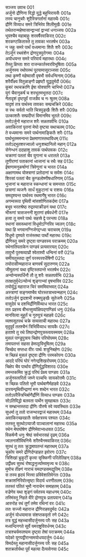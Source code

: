 सञ्जय उवाच	001  
अर्जुनो द्रौणिना विद्धो युद्धे बहुभिरायसैः	001a  
तस्य चानुचरैः शूरैस्त्रिगर्तानां महारथैः	001c  
द्रौणिं विव्याध समरे त्रिभिरेव शिलीमुखैः	001e  
तथेतरान्महेष्वासान्द्वाभ्यां द्वाभ्यां धनञ्जयः	002a  
भूयश्चैव महाबाहुः शरवर्षैरवाकिरत्	002c  
शरकण्टकितास्ते तु तावका भरतर्षभ	003a  
न जहुः समरे पार्थं वध्यमानाः शितैः शरैः	003c  
तेऽर्जुनं रथवंशेन द्रोणपुत्रपुरोगमाः	004a  
अयोधयन्त समरे परिवार्य महारथाः	004c  
तैस्तु क्षिप्ताः शरा राजन्कार्तस्वरविभूषिताः	005a  
अर्जुनस्य रथोपस्थं पूरयामासुरञ्जसा	005c  
तथा कृष्णौ महेष्वासौ वृषभौ सर्वधन्विनाम्	006a  
शरैर्वीक्ष्य वितुन्नाङ्गौ प्रहृष्टौ युद्धदुर्मदौ	006c  
कूबरं रथचक्राणि ईषा योक्त्राणि चाभिभो	007a  
युगं चैवानुकर्षं च शरभूतमभूत्तदा	007c  
नैतादृशं दृष्टपूर्वं राजन्नैव च नः श्रुतम्	008a  
यादृशं तत्र पार्थस्य तावकाः सम्प्रचक्रिरे	008c  
स रथः सर्वतो भाति चित्रपुङ्खैः शितैः शरैः	009a  
उल्काशतैः सम्प्रदीप्तं विमानमिव भूतले	009c  
ततोऽर्जुनो महाराज शरैः सन्नतपर्वभिः	010a  
अवाकिरत्तां पृतनां मेघो वृष्ट्या यथाचलम्	010c  
ते वध्यमानाः समरे पार्थनामाङ्कितैः शरैः	011a  
पार्थभूतममन्यन्त प्रेक्षमाणास्तथाविधम्	011c  
ततोऽद्भुतशरज्वालो धनुःशब्दानिलो महान्	012a  
सेनेन्धनं ददाहाशु तावकं पार्थपावकः	012c  
चक्राणां पततां चैव युगानां च धरातले	013a  
तूणीराणां पताकानां ध्वजानां च रथैः सह	013c  
ईषाणामनुकर्षाणां त्रिवेणूनां च भारत	014a  
अक्षाणामथ योक्त्राणां प्रतोदानां च सर्वशः	014c  
शिरसां पततां चैव कुण्डलोष्णीषधारिणाम्	015a  
भुजानां च महाराज स्कन्धानां च समन्ततः	015c  
छत्राणां व्यजनैः सार्धं मुकुटानां च राशयः	016a  
समदृश्यन्त पार्थस्य रथमार्गेषु भारत	016c  
अगम्यरूपा पृथिवी मांसशोणितकर्दमा	017a  
बभूव भरतश्रेष्ठ रुद्रस्याक्रीडनं यथा	017c  
भीरूणां त्रासजननी शूराणां हर्षवर्धनी	017e  
हत्वा तु समरे पार्थः सहस्रे द्वे परन्तप	018a  
रथानां सवरूथानां विधूमोऽग्निरिव ज्वलन्	018c  
यथा हि भगवानग्निर्जगद्दग्ध्वा चराचरम्	019a  
विधूमो दृश्यते राजंस्तथा पार्थो महारथः	019c  
द्रौणिस्तु समरे दृष्ट्वा पाण्डवस्य पराक्रमम्	020a  
रथेनातिपताकेन पाण्डवं प्रत्यवारयत्	020c  
तावुभौ पुरुषव्याघ्रौ श्वेताश्वौ धन्विनां वरौ	021a  
समीयतुस्तदा तूर्णं परस्परवधैषिणौ	021c  
तयोरासीन्महाराज बाणवर्षं सुदारुणम्	022a  
जीमूतानां यथा वृष्टिस्तपान्ते भरतर्षभ	022c  
अन्योन्यस्पर्धिनौ तौ तु शरैः सन्नतपर्वभिः	023a  
ततक्षतुर्मृधेऽन्योन्यं शृङ्गाभ्यां वृषभाविव	023c  
तयोर्युद्धं महाराज चिरं सममिवाभवत्	024a  
अस्त्राणां सङ्गमश्चैव घोरस्तत्राभवन्महान्	024c  
ततोऽर्जुनं द्वादशभी रुक्मपुङ्खैः सुतेजनैः	025a  
वासुदेवं च दशभिर्द्रौणिर्विव्याध भारत	025c  
ततः प्रहस्य बीभत्सुर्व्याक्षिपद्गाण्डिवं धनुः	026a  
मानयित्वा मुहूर्तं च गुरुपुत्रं महाहवे	026c  
व्यश्वसूतरथं चक्रे सव्यसाची महारथः	027a  
मृदुपूर्वं ततश्चैनं त्रिभिर्विव्याध सायकैः	027c  
हताश्वे तु रथे तिष्ठन्द्रोणपुत्रस्त्वयस्मयम्	028a  
मुसलं पाण्डुपुत्राय चिक्षेप परिघोपमम्	028c  
तमापतन्तं सहसा हेमपट्टविभूषितम्	029a  
चिच्छेद सप्तधा वीरः पार्थः शत्रुनिबर्हणः	029c  
स च्छिन्नं मुसलं दृष्ट्वा द्रौणिः परमकोपनः	030a  
आददे परिघं घोरं नगेन्द्रशिखरोपमम्	030c  
चिक्षेप चैव पार्थाय द्रौणिर्युद्धविशारदः	030e  
तमन्तकमिव क्रुद्धं परिघं प्रेक्ष्य पाण्डवः	031a  
अर्जुनस्त्वरितो जघ्ने पञ्चभिः सायकोत्तमैः	031c  
स च्छिन्नः पतितो भूमौ पार्थबाणैर्महाहवे	032a  
दारयन्पृथिवीन्द्राणां मनः शब्देन भारत	032c  
ततोऽपरैस्त्रिभिर्बाणैर्द्रौणिं विव्याध पाण्डवः	033a  
सोऽतिविद्धो बलवता पार्थेन सुमहाबलः	033c  
न सम्भ्रान्तस्तदा द्रौणिः पौरुषे स्वे व्यवस्थितः	033e  
सुधर्मा तु ततो राजन्भारद्वाजं महारथम्	034a  
अवाकिरच्छरव्रातैः सर्वक्षत्रस्य पश्यतः	034c  
ततस्तु सुरथोऽप्याजौ पाञ्चालानां महारथः	035a  
रथेन मेघघोषेण द्रौणिमेवाभ्यधावत	035c  
विकर्षन्वै धनुः श्रेष्ठं सर्वभारसहं दृढम्	036a  
ज्वलनाशीविषनिभैः शरैश्चैनमवाकिरत्	036c  
सुरथं तु ततः क्रुद्धमापतन्तं महारथम्	037a  
चुकोप समरे द्रौणिर्दण्डाहत इवोरगः	037c  
त्रिशिखां भ्रुकुटीं कृत्वा सृक्किणी परिलेलिहन्	038a  
उद्वीक्ष्य सुरथं रोषाद्धनुर्ज्यामवमृज्य च	038c  
मुमोच तीक्ष्णं नाराचं यमदण्डसमद्युतिम्	038e  
स तस्य हृदयं भित्त्वा प्रविवेशातिवेगतः	039a  
शक्राशनिरिवोत्सृष्टा विदार्य धरणीतलम्	039c  
ततस्तं पतितं भूमौ नाराचेन समाहतम्	040a  
वज्रेणेव यथा शृङ्गं पर्वतस्य महाधनम्	040c  
तस्मिंस्तु निहते वीरे द्रोणपुत्रः प्रतापवान्	041a  
आरुरोह रथं तूर्णं तमेव रथिनां वरः	041c  
ततः सज्जो महाराज द्रौणिराहवदुर्मदः	042a  
अर्जुनं योधयामास संशप्तकवृतो रणे	042c  
तत्र युद्धं महच्चासीदर्जुनस्य परैः सह	043a  
मध्यन्दिनगते सूर्ये यमराष्ट्रविवर्धनम्	043c  
तत्राश्चर्यमपश्याम दृष्ट्वा तेषां पराक्रमम्	044a  
यदेको युगपद्वीरान्समयोधयदर्जुनः	044c  
विमर्दस्तु महानासीदर्जुनस्य परैः सह	045a  
शतक्रतोर्यथा पूर्वं महत्या दैत्यसेनया	045c  
